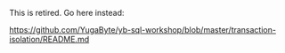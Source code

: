 This is retired. Go here instead:

https://github.com/YugaByte/yb-sql-workshop/blob/master/transaction-isolation/README.md
